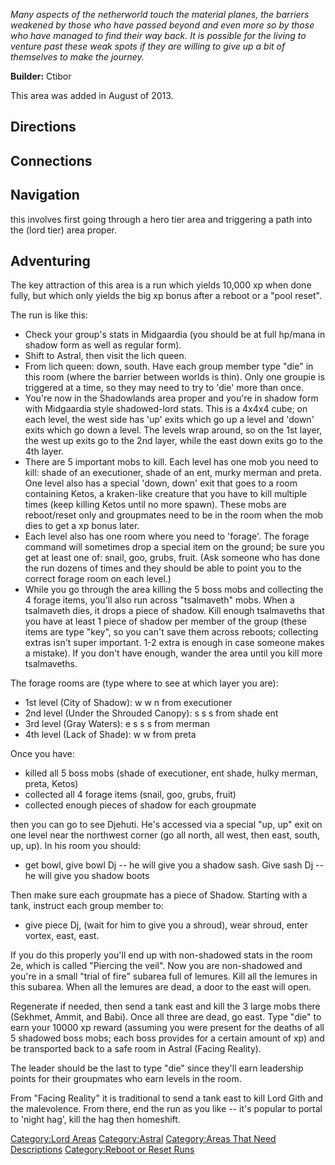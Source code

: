 *Many aspects of the netherworld touch the material planes, the barriers
weakened by those who have passed beyond and even more so by those who
have managed to find their way back. It is possible for the living to
venture past these weak spots if they are willing to give up a bit of
themselves to make the journey.*

**Builder:** Ctibor

This area was added in August of 2013.

## Directions

## Connections

## Navigation

this involves first going through a hero tier area and triggering a path
into the (lord tier) area proper.

## Adventuring

The key attraction of this area is a run which yields 10,000 xp when
done fully, but which only yields the big xp bonus after a reboot or a
"pool reset".

The run is like this:

-   Check your group's stats in Midgaardia (you should be at full
    hp/mana in shadow form as well as regular form).
-   Shift to Astral, then visit the lich queen.
-   From lich queen: down, south. Have each group member type "die" in
    this room (where the barrier between worlds is thin). Only one
    groupie is triggered at a time, so they may need to try to 'die'
    more than once.
-   You're now in the Shadowlands area proper and you're in shadow form
    with Midgaardia style shadowed-lord stats. This is a 4x4x4 cube; on
    each level, the west side has 'up' exits which go up a level and
    'down' exits which go down a level. The levels wrap around, so on
    the 1st layer, the west up exits go to the 2nd layer, while the east
    down exits go to the 4th layer.
-   There are 5 important mobs to kill. Each level has one mob you need
    to kill: shade of an executioner, shade of an ent, murky merman and
    preta. One level also has a special 'down, down' exit that goes to a
    room containing Ketos, a kraken-like creature that you have to kill
    multiple times (keep killing Ketos until no more spawn). These mobs
    are reboot/reset only and groupmates need to be in the room when the
    mob dies to get a xp bonus later.
-   Each level also has one room where you need to 'forage'. The forage
    command will sometimes drop a special item on the ground; be sure
    you get at least one of: snail, goo, grubs, fruit. (Ask someone who
    has done the run dozens of times and they should be able to point
    you to the correct forage room on each level.)
-   While you go through the area killing the 5 boss mobs and collecting
    the 4 forage items, you'll also run across "tsalmaveth" mobs. When a
    tsalmaveth dies, it drops a piece of shadow. Kill enough tsalmaveths
    that you have at least 1 piece of shadow per member of the group
    (these items are type "key", so you can't save them across reboots;
    collecting extras isn't super important. 1-2 extra is enough in case
    someone makes a mistake). If you don't have enough, wander the area
    until you kill more tsalmaveths.

The forage rooms are (type where to see at which layer you are):

-   1st level (City of Shadow): w w n from executioner
-   2nd level (Under the Shrouded Canopy): s s s from shade ent
-   3rd level (Gray Waters): e s s s from merman
-   4th level (Lack of Shade): w w from preta

Once you have:

-   killed all 5 boss mobs (shade of executioner, ent shade, hulky
    merman, preta, Ketos)
-   collected all 4 forage items (snail, goo, grubs, fruit)
-   collected enough pieces of shadow for each groupmate

then you can go to see Djehuti. He's accessed via a special "up, up"
exit on one level near the northwest corner (go all north, all west,
then east, south, up, up). In his room you should:

-   get bowl, give bowl Dj -- he will give you a shadow sash. Give sash
    Dj -- he will give you shadow boots

Then make sure each groupmate has a piece of Shadow. Starting with a
tank, instruct each group member to:

-   give piece Dj, (wait for him to give you a shroud), wear shroud,
    enter vortex, east, east.

If you do this properly you'll end up with non-shadowed stats in the
room 2e, which is called "Piercing the veil". Now you are non-shadowed
and you're in a small "trial of fire" subarea full of lemures. Kill all
the lemures in this subarea. When all the lemures are dead, a door to
the east will open.

Regenerate if needed, then send a tank east and kill the 3 large mobs
there (Sekhmet, Ammit, and Babi). Once all three are dead, go east. Type
"die" to earn your 10000 xp reward (assuming you were present for the
deaths of all 5 shadowed boss mobs; each boss provides for a certain
amount of xp) and be transported back to a safe room in Astral (Facing
Reality).

The leader should be the last to type "die" since they'll earn
leadership points for their groupmates who earn levels in the room.

From "Facing Reality" it is traditional to send a tank east to kill Lord
Gith and the malevolence. From there, end the run as you like -- it's
popular to portal to 'night hag', kill the hag then homeshift.

[Category:Lord Areas](Category:Lord_Areas "wikilink")
[Category:Astral](Category:Astral "wikilink") [Category:Areas That Need
Descriptions](Category:Areas_That_Need_Descriptions "wikilink")
[Category:Reboot or Reset
Runs](Category:Reboot_or_Reset_Runs "wikilink")
